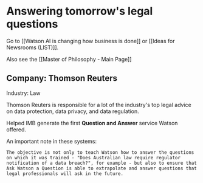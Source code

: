 # Answering tomorrow's legal questions

Go to [[Watson AI is changing how business is done]] or [[Ideas for Newsrooms (LIST)]]. 

Also see the [[Master of Philosophy - Main Page]]

## Company: Thomson Reuters

Industry: Law

Thomson Reuters is responsible for a lot of the industry's top legal advice on data protection, data privacy, and data regulation.

Helped IMB generate the first **Question and Answer** service Watson offered.

An important note in these systems:

	The objective is not only to teach Watson how to answer the questions on which it was trained - "Does Australian law require regulator notification of a data breach?", for example - but also to ensure that Ask Watson a Question is able to extrapolate and answer questions that legal professionals will ask in the future.

